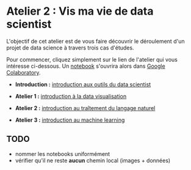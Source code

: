 # Atelier 2 : Vis ma vie de data scientist #

L'objectif de cet atelier est de vous faire découvrir le déroulement d'un projet de data science à travers trois cas d'études.

Pour commencer, cliquez simplement sur le lien de l'atelier qui vous intéresse ci-dessous. Un [notebook](https://fr.wikipedia.org/wiki/Notebook_(programmation)) s'ouvrira alors dans [Google Colaboratory](https://colab.research.google.com/).

- **Introduction :** [introduction aux outils du data scientist](https://colab.research.google.com/github/etalab-ia/ami-ia/blob/master/session2/ami_ia_introduction_jupyter_notebook.ipynb)

- **Atelier 1 :** [introduction à la data visualisation](https://colab.research.google.com/github/etalab-ia/ami-ia/blob/master/session2/introduction_a_la_data_visualisation.ipynb)

- **Atelier 2 :** [introduction au traîtement du langage naturel](https://colab.research.google.com/github/etalab-ia/ami-ia/blob/master/session2/ami_ia_NLP_cada.ipynb)

- **Atelier 3 :** [introduction au machine learning](https://colab.research.google.com/github/etalab-ia/ami-ia/blob/master/session2/introduction_au_machine_learning.ipynb)

## TODO

- nommer les notebooks uniformément
- vérifier qu'il ne reste **aucun** chemin local (images + données)
